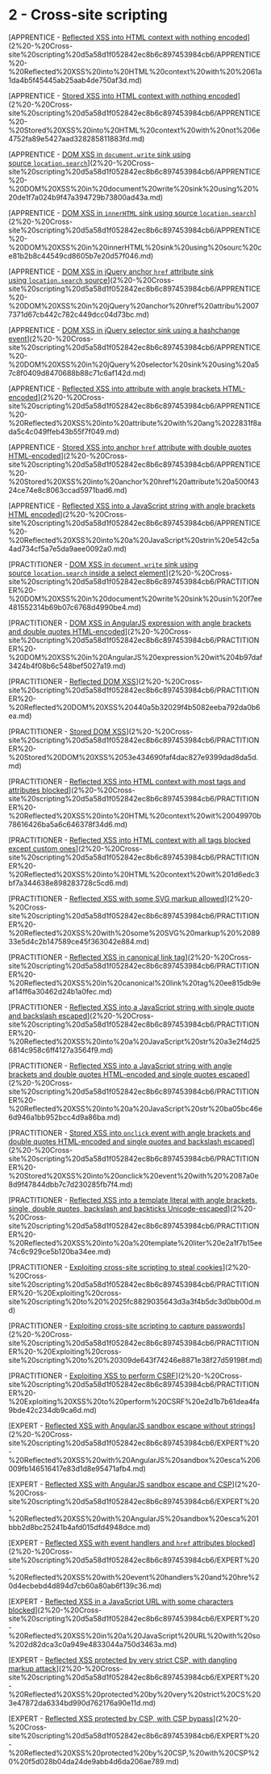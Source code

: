 # 2 - Cross-site scripting

[APPRENTICE - [Reflected XSS into HTML context with nothing encoded](https://portswigger.net/web-security/cross-site-scripting/reflected/lab-html-context-nothing-encoded)](2%20-%20Cross-site%20scripting%20d5a58d1f052842ec8b6c897453984cb6/APPRENTICE%20-%20Reflected%20XSS%20into%20HTML%20context%20with%20%2061a1da4b5f45445ab25aab4de750af3d.md)

[APPRENTICE - [Stored XSS into HTML context with nothing encoded](https://portswigger.net/web-security/cross-site-scripting/stored/lab-html-context-nothing-encoded)](2%20-%20Cross-site%20scripting%20d5a58d1f052842ec8b6c897453984cb6/APPRENTICE%20-%20Stored%20XSS%20into%20HTML%20context%20with%20not%206e4752fa89e5427aad328285811883fd.md)

[APPRENTICE - [DOM XSS in `document.write` sink using source `location.search`](https://portswigger.net/web-security/cross-site-scripting/dom-based/lab-document-write-sink)](2%20-%20Cross-site%20scripting%20d5a58d1f052842ec8b6c897453984cb6/APPRENTICE%20-%20DOM%20XSS%20in%20document%20write%20sink%20using%20%20de1f7a024b9f47a394729b73800ad43a.md)

[APPRENTICE - [DOM XSS in `innerHTML` sink using source `location.search`](https://portswigger.net/web-security/cross-site-scripting/dom-based/lab-innerhtml-sink)](2%20-%20Cross-site%20scripting%20d5a58d1f052842ec8b6c897453984cb6/APPRENTICE%20-%20DOM%20XSS%20in%20innerHTML%20sink%20using%20sourc%20ce81b2b8c44549cd8605b7e20d57f046.md)

[APPRENTICE - [DOM XSS in jQuery anchor `href` attribute sink using `location.search` source](https://portswigger.net/web-security/cross-site-scripting/dom-based/lab-jquery-href-attribute-sink)](2%20-%20Cross-site%20scripting%20d5a58d1f052842ec8b6c897453984cb6/APPRENTICE%20-%20DOM%20XSS%20in%20jQuery%20anchor%20href%20attribu%20077371d67cb442c782c449dcc04d73bc.md)

[APPRENTICE - [DOM XSS in jQuery selector sink using a hashchange event](https://portswigger.net/web-security/cross-site-scripting/dom-based/lab-jquery-selector-hash-change-event)](2%20-%20Cross-site%20scripting%20d5a58d1f052842ec8b6c897453984cb6/APPRENTICE%20-%20DOM%20XSS%20in%20jQuery%20selector%20sink%20using%20a57c8f0409d8470688b88c71c6af142d.md)

[APPRENTICE - [Reflected XSS into attribute with angle brackets HTML-encoded](https://portswigger.net/web-security/cross-site-scripting/contexts/lab-attribute-angle-brackets-html-encoded)](2%20-%20Cross-site%20scripting%20d5a58d1f052842ec8b6c897453984cb6/APPRENTICE%20-%20Reflected%20XSS%20into%20attribute%20with%20ang%2022831f8ada5c4c049ffeb43b55f7f049.md)

[APPRENTICE - [Stored XSS into anchor `href` attribute with double quotes HTML-encoded](https://portswigger.net/web-security/cross-site-scripting/contexts/lab-href-attribute-double-quotes-html-encoded)](2%20-%20Cross-site%20scripting%20d5a58d1f052842ec8b6c897453984cb6/APPRENTICE%20-%20Stored%20XSS%20into%20anchor%20href%20attribute%20a500f4324ce74e8c8063ccad5971bad6.md)

[APPRENTICE - [Reflected XSS into a JavaScript string with angle brackets HTML encoded](https://portswigger.net/web-security/cross-site-scripting/contexts/lab-javascript-string-angle-brackets-html-encoded)](2%20-%20Cross-site%20scripting%20d5a58d1f052842ec8b6c897453984cb6/APPRENTICE%20-%20Reflected%20XSS%20into%20a%20JavaScript%20strin%20e542c5a4ad734cf5a7e5da9aee0092a0.md)

[PRACTITIONER - [DOM XSS in `document.write` sink using source `location.search` inside a select element](https://portswigger.net/web-security/cross-site-scripting/dom-based/lab-document-write-sink-inside-select-element)](2%20-%20Cross-site%20scripting%20d5a58d1f052842ec8b6c897453984cb6/PRACTITIONER%20-%20DOM%20XSS%20in%20document%20write%20sink%20usin%20f7ee481552314b69b07c6768d4990be4.md)

[PRACTITIONER - [DOM XSS in AngularJS expression with angle brackets and double quotes HTML-encoded](https://portswigger.net/web-security/cross-site-scripting/dom-based/lab-angularjs-expression)](2%20-%20Cross-site%20scripting%20d5a58d1f052842ec8b6c897453984cb6/PRACTITIONER%20-%20DOM%20XSS%20in%20AngularJS%20expression%20wit%204b97daf3424b4f08b6c548bef5027a19.md)

[PRACTITIONER - [Reflected DOM XSS](https://portswigger.net/web-security/cross-site-scripting/dom-based/lab-dom-xss-reflected)](2%20-%20Cross-site%20scripting%20d5a58d1f052842ec8b6c897453984cb6/PRACTITIONER%20-%20Reflected%20DOM%20XSS%20440a5b32029f4b5082eeba792da0b6ea.md)

[PRACTITIONER - [Stored DOM XSS](https://portswigger.net/web-security/cross-site-scripting/dom-based/lab-dom-xss-stored)](2%20-%20Cross-site%20scripting%20d5a58d1f052842ec8b6c897453984cb6/PRACTITIONER%20-%20Stored%20DOM%20XSS%2053e434690faf4dac827e9399dad8da5d.md)

[PRACTITIONER - [Reflected XSS into HTML context with most tags and attributes blocked](https://portswigger.net/web-security/cross-site-scripting/contexts/lab-html-context-with-most-tags-and-attributes-blocked)](2%20-%20Cross-site%20scripting%20d5a58d1f052842ec8b6c897453984cb6/PRACTITIONER%20-%20Reflected%20XSS%20into%20HTML%20context%20wit%20049970b78616426ba5a6c646378f34d6.md)

[PRACTITIONER - [Reflected XSS into HTML context with all tags blocked except custom ones](https://portswigger.net/web-security/cross-site-scripting/contexts/lab-html-context-with-all-standard-tags-blocked)](2%20-%20Cross-site%20scripting%20d5a58d1f052842ec8b6c897453984cb6/PRACTITIONER%20-%20Reflected%20XSS%20into%20HTML%20context%20wit%201d6edc3bf7a344638e898283728c5cd6.md)

[PRACTITIONER - [Reflected XSS with some SVG markup allowed](https://portswigger.net/web-security/cross-site-scripting/contexts/lab-some-svg-markup-allowed)](2%20-%20Cross-site%20scripting%20d5a58d1f052842ec8b6c897453984cb6/PRACTITIONER%20-%20Reflected%20XSS%20with%20some%20SVG%20markup%20%208933e5d4c2b147589ce45f363042e884.md)

[PRACTITIONER - [Reflected XSS in canonical link tag](https://portswigger.net/web-security/cross-site-scripting/contexts/lab-canonical-link-tag)](2%20-%20Cross-site%20scripting%20d5a58d1f052842ec8b6c897453984cb6/PRACTITIONER%20-%20Reflected%20XSS%20in%20canonical%20link%20tag%20ee815db9eaf14ff6a30462d24b1a0fec.md)

[PRACTITIONER - [Reflected XSS into a JavaScript string with single quote and backslash escaped](https://portswigger.net/web-security/cross-site-scripting/contexts/lab-javascript-string-single-quote-backslash-escaped)](2%20-%20Cross-site%20scripting%20d5a58d1f052842ec8b6c897453984cb6/PRACTITIONER%20-%20Reflected%20XSS%20into%20a%20JavaScript%20str%20a3e2f4d256814c958c6ff4127a3564f9.md)

[PRACTITIONER - [Reflected XSS into a JavaScript string with angle brackets and double quotes HTML-encoded and single quotes escaped](https://portswigger.net/web-security/cross-site-scripting/contexts/lab-javascript-string-angle-brackets-double-quotes-encoded-single-quotes-escaped)](2%20-%20Cross-site%20scripting%20d5a58d1f052842ec8b6c897453984cb6/PRACTITIONER%20-%20Reflected%20XSS%20into%20a%20JavaScript%20str%20ba05bc46e6d946a1bb952bcc4d9a86ba.md)

[PRACTITIONER - [Stored XSS into `onclick` event with angle brackets and double quotes HTML-encoded and single quotes and backslash escaped](https://portswigger.net/web-security/cross-site-scripting/contexts/lab-onclick-event-angle-brackets-double-quotes-html-encoded-single-quotes-backslash-escaped)](2%20-%20Cross-site%20scripting%20d5a58d1f052842ec8b6c897453984cb6/PRACTITIONER%20-%20Stored%20XSS%20into%20onclick%20event%20with%20%2087a0e8d9f47844dbb7c7d230285fb7f4.md)

[PRACTITIONER - [Reflected XSS into a template literal with angle brackets, single, double quotes, backslash and backticks Unicode-escaped](https://portswigger.net/web-security/cross-site-scripting/contexts/lab-javascript-template-literal-angle-brackets-single-double-quotes-backslash-backticks-escaped)](2%20-%20Cross-site%20scripting%20d5a58d1f052842ec8b6c897453984cb6/PRACTITIONER%20-%20Reflected%20XSS%20into%20a%20template%20liter%20e2a1f7b15ee74c6c929ce5b120ba34ee.md)

[PRACTITIONER - [Exploiting cross-site scripting to steal cookies](https://portswigger.net/web-security/cross-site-scripting/exploiting/lab-stealing-cookies)](2%20-%20Cross-site%20scripting%20d5a58d1f052842ec8b6c897453984cb6/PRACTITIONER%20-%20Exploiting%20cross-site%20scripting%20to%20%2025fc8829035643d3a3f4b5dc3d0bb00d.md)

[PRACTITIONER - [Exploiting cross-site scripting to capture passwords](https://portswigger.net/web-security/cross-site-scripting/exploiting/lab-capturing-passwords)](2%20-%20Cross-site%20scripting%20d5a58d1f052842ec8b6c897453984cb6/PRACTITIONER%20-%20Exploiting%20cross-site%20scripting%20to%20%20309de643f74246e8871e38f27d59198f.md)

[PRACTITIONER - [Exploiting XSS to perform CSRF](https://portswigger.net/web-security/cross-site-scripting/exploiting/lab-perform-csrf)](2%20-%20Cross-site%20scripting%20d5a58d1f052842ec8b6c897453984cb6/PRACTITIONER%20-%20Exploiting%20XSS%20to%20perform%20CSRF%20e2d1b7b61dea4fa9bde42c234db9ca6d.md)

[EXPERT - [Reflected XSS with AngularJS sandbox escape without strings](https://portswigger.net/web-security/cross-site-scripting/contexts/client-side-template-injection/lab-angular-sandbox-escape-without-strings)](2%20-%20Cross-site%20scripting%20d5a58d1f052842ec8b6c897453984cb6/EXPERT%20-%20Reflected%20XSS%20with%20AngularJS%20sandbox%20esca%206009fb146516417e83d1d8e95471afb4.md)

[EXPERT - [Reflected XSS with AngularJS sandbox escape and CSP](https://portswigger.net/web-security/cross-site-scripting/contexts/client-side-template-injection/lab-angular-sandbox-escape-and-csp)](2%20-%20Cross-site%20scripting%20d5a58d1f052842ec8b6c897453984cb6/EXPERT%20-%20Reflected%20XSS%20with%20AngularJS%20sandbox%20esca%201bbb2d8bc25241b4afd015dfd4948dce.md)

[EXPERT - [Reflected XSS with event handlers and `href` attributes blocked](https://portswigger.net/web-security/cross-site-scripting/contexts/lab-event-handlers-and-href-attributes-blocked)](2%20-%20Cross-site%20scripting%20d5a58d1f052842ec8b6c897453984cb6/EXPERT%20-%20Reflected%20XSS%20with%20event%20handlers%20and%20hre%20d4ecbebd4d894d7cb60a80ab6f139c36.md)

[EXPERT - [Reflected XSS in a JavaScript URL with some characters blocked](https://portswigger.net/web-security/cross-site-scripting/contexts/lab-javascript-url-some-characters-blocked)](2%20-%20Cross-site%20scripting%20d5a58d1f052842ec8b6c897453984cb6/EXPERT%20-%20Reflected%20XSS%20in%20a%20JavaScript%20URL%20with%20so%202d82dca3c0a949e4833044a750d3463a.md)

[EXPERT - [Reflected XSS protected by very strict CSP, with dangling markup attack](https://portswigger.net/web-security/cross-site-scripting/content-security-policy/lab-very-strict-csp-with-dangling-markup-attack)](2%20-%20Cross-site%20scripting%20d5a58d1f052842ec8b6c897453984cb6/EXPERT%20-%20Reflected%20XSS%20protected%20by%20very%20strict%20CS%203e47872da6334bd990d762176a90e11d.md)

[EXPERT - [Reflected XSS protected by CSP, with CSP bypass](https://portswigger.net/web-security/cross-site-scripting/content-security-policy/lab-csp-bypass)](2%20-%20Cross-site%20scripting%20d5a58d1f052842ec8b6c897453984cb6/EXPERT%20-%20Reflected%20XSS%20protected%20by%20CSP,%20with%20CSP%20%20f5d028b04da24de9abb4d6da206ae789.md)